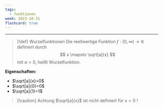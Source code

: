 ```yaml
---
tags:
  - funktionen
week: 2023-10-31
flashcard: true
---
```

***

> [!def] Wurzelfunktionen
> Die reellwertige Funktion $f:[0, \infty) \rightarrow \mathbb{R}$ definiert durch
> $$
> x \mapsto \sqrt[a]{x}
> $$
> mit $a>0$, heißt Wurzelfunktion.

**Eigenschaften:**
- $\sqrt[a]{x}>0$
- $\sqrt[a]{0}=0$
- $\sqrt[a]{1}=1$

> [!caution] Achtung
> $\sqrt[a]{x}$ ist nicht definiert für $x<0$ !

